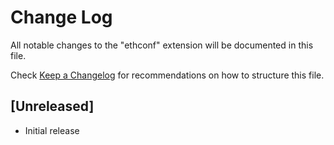 # Change Log

All notable changes to the "ethconf" extension will be documented in this file.

Check [Keep a Changelog](http://keepachangelog.com/) for recommendations on how to structure this file.

## [Unreleased]

- Initial release
